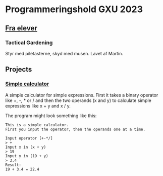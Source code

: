 # Programmeringshold GXU 2023

## [Fra elever](https://github.com/nftrl/GXU-2023/tree/main/fra%20elever)
### Tactical Gardening
Styr med piletasterne, skyd med musen. Lavet af Martin.

## Projects
### [Simple calculator](https://github.com/nftrl/GXU-2023/tree/main/projects/simple-calculator.py)
A simple calculator for simple expressions.
First it takes a binary operator like +, -, * or / and then the two operands (x and y) to calculate simple expressions like x + y and x / y.

The program might look something like this:

	This is a simple calculator.
	First you input the operator, then the operands one at a time.
	
	Input operator [+-*/]
	> +
	Input x in (x + y)
	> 19
	Input y in (19 + y)
	> 3.4
	Result:
	19 + 3.4 = 22.4

